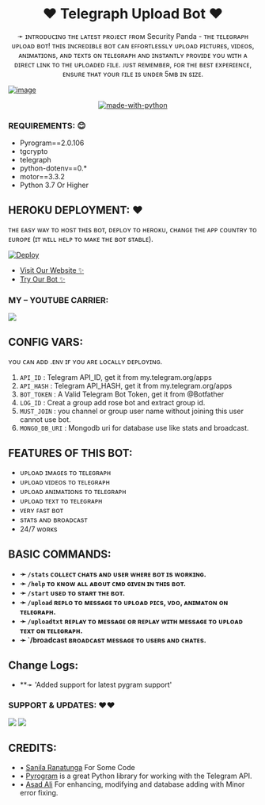 <h1 align="center"><b>❤️ Telegraph Upload Bot ❤️</b></h1>

<p align="center">➛ ɪɴᴛʀᴏᴅᴜᴄɪɴɢ ᴛʜᴇ ʟᴀᴛᴇsᴛ ᴘʀᴏᴊᴇᴄᴛ ꜰʀᴏᴍ Security Panda  - ᴛʜᴇ ᴛᴇʟᴇɢʀᴀᴘʜ ᴜᴘʟᴏᴀᴅ ʙᴏᴛ! ᴛʜɪs ɪɴᴄʀᴇᴅɪʙʟᴇ ʙᴏᴛ ᴄᴀɴ ᴇꜰꜰᴏʀᴛʟᴇssʟʏ ᴜᴘʟᴏᴀᴅ ᴘɪᴄᴛᴜʀᴇs, ᴠɪᴅᴇᴏs, ᴀɴɪᴍᴀᴛɪᴏɴs, ᴀɴᴅ ᴛᴇxᴛs ᴏɴ ᴛᴇʟᴇɢʀᴀᴘʜ ᴀɴᴅ ɪɴsᴛᴀɴᴛʟʏ ᴘʀᴏᴠɪᴅᴇ ʏᴏᴜ ᴡɪᴛʜ ᴀ ᴅɪʀᴇᴄᴛ ʟɪɴᴋ ᴛᴏ ᴛʜᴇ ᴜᴘʟᴏᴀᴅᴇᴅ ꜰɪʟᴇ. ᴊᴜsᴛ ʀᴇᴍᴇᴍʙᴇʀ, ꜰᴏʀ ᴛʜᴇ ʙᴇsᴛ ᴇxᴘᴇʀɪᴇɴᴄᴇ, ᴇɴsᴜʀᴇ ᴛʜᴀᴛ ʏᴏᴜʀ ꜰɪʟᴇ ɪs ᴜɴᴅᴇʀ 5ᴍʙ ɪɴ sɪᴢᴇ.</p>

<a href="https://t.me/bugbountyhunt"><img src="" alt="image" style="max-width:100%;"></a>
<p align="center">
<a href="https://python.org"><img src="http://forthebadge.com/images/badges/made-with-python.svg" alt="made-with-python"></a>

### REQUIREMENTS: 😊

- Pyrogram==2.0.106
- tgcrypto
- telegraph
- python-dotenv==0.*
- motor==3.3.2
- Python 3.7 Or Higher


## HEROKU DEPLOYMENT: ❤️
ᴛʜᴇ ᴇᴀsʏ ᴡᴀʏ ᴛᴏ ʜᴏsᴛ ᴛʜɪs ʙᴏᴛ, ᴅᴇᴘʟᴏʏ ᴛᴏ ʜᴇʀᴏᴋᴜ, ᴄʜᴀɴɢᴇ ᴛʜᴇ ᴀᴘᴘ ᴄᴏᴜɴᴛʀʏ ᴛᴏ ᴇᴜʀᴏᴘᴇ (ɪᴛ ᴡɪʟʟ ʜᴇʟᴘ ᴛᴏ ᴍᴀᴋᴇ ᴛʜᴇ ʙᴏᴛ sᴛᴀʙʟᴇ).

[![Deploy](https://www.herokucdn.com/deploy/button.svg)](https://heroku.com/deploy?template=https://github.com/Dineshv52/Telegraph-Upload-Bot)
- <a href="https://youtube.com/@SecurityInsiders">Visit Our Website ✨</a>
- <a href="http://t.me/ImageuploadersBot">Try Our Bot ✨</a>

### MY – YOUTUBE CARRIER:

<a href="https://youtube.com/@SecurityInsiders"><img src="https://img.shields.io/badge/Join-Subscribe%20Support-blue.svg?style=for-the-badge&logo=YouTube"></a>

## CONFIG VARS:
ʏᴏᴜ ᴄᴀɴ ᴀᴅᴅ .ᴇɴᴠ ɪғ ʏᴏᴜ ᴀʀᴇ ʟᴏᴄᴀʟʟʏ ᴅᴇᴘʟᴏʏɪɴɢ.
1. `API_ID` : Telegram API_ID, get it from my.telegram.org/apps
2. `API_HASH` : Telegram API_HASH, get it from my.telegram.org/apps
3. `BOT_TOKEN` : A Valid Telegram Bot Token, get it from @Botfather
4. `LOG_ID` : Creat a group add rose bot and extract group id.
5. `MUST_JOIN` : you channel or group user name without joining this user cannot use bot.
6. `MONGO_DB_URI` : Mongodb uri for database use like stats and broadcast.

## FEATURES OF THIS BOT:

- ᴜᴘʟᴏᴀᴅ ɪᴍᴀɢᴇs ᴛᴏ ᴛᴇʟᴇɢʀᴀᴘʜ
- ᴜᴘʟᴏᴀᴅ ᴠɪᴅᴇᴏs ᴛᴏ ᴛᴇʟᴇɢʀᴀᴘʜ
- ᴜᴘʟᴏᴀᴅ ᴀɴɪᴍᴀᴛɪᴏɴs ᴛᴏ ᴛᴇʟᴇɢʀᴀᴘʜ
- ᴜᴘʟᴏᴀᴅ ᴛᴇxᴛ ᴛᴏ ᴛᴇʟᴇɢʀᴀᴘʜ
- ᴠᴇʀʏ ꜰᴀsᴛ ʙᴏᴛ
- sᴛᴀᴛs ᴀɴᴅ ʙʀᴏᴀᴅᴄᴀsᴛ
- 24/7 ᴡᴏʀᴋs

## BASIC COMMANDS:
- **➛ `/stats` ᴄᴏʟʟᴇᴄᴛ ᴄʜᴀᴛs ᴀɴᴅ ᴜsᴇʀ ᴡʜᴇʀᴇ ʙᴏᴛ ɪs ᴡᴏʀᴋɪɴɢ.**
- **➛ `/help` ᴛᴏ ᴋɴᴏᴡ ᴀʟʟ ᴀʙᴏᴜᴛ ᴄᴍᴅ ɢɪᴠᴇɴ ɪɴ ᴛʜɪs ʙᴏᴛ.**
- **➛ `/start` ᴜsᴇᴅ ᴛᴏ sᴛᴀʀᴛ ᴛʜᴇ ʙᴏᴛ.**
- **➛ `/upload` ʀᴇᴘʟᴏ ᴛᴏ ᴍᴇssᴀɢᴇ ᴛᴏ ᴜᴘʟᴏᴀᴅ ᴘɪᴄs, ᴠᴅᴏ, ᴀɴɪᴍᴀᴛᴏɴ ᴏɴ ᴛᴇʟᴇɢʀᴀᴘʜ.**
- **➛ `/uploadtxt` ʀᴇᴘʟᴀʏ ᴛᴏ ᴍᴇssᴀɢᴇ ᴏʀ ʀᴇᴘʟᴀʏ ᴡɪᴛʜ ᴍᴇssᴀɢᴇ ᴛᴏ ᴜᴘʟᴏᴀᴅ ᴛᴇxᴛ ᴏɴ ᴛᴇʟᴇɢʀᴀᴘʜ.**
- **➛ `/broadcast ʙʀᴏᴀᴅᴄᴀsᴛ ᴍᴇssᴀɢᴇ ᴛᴏ ᴜsᴇʀs ᴀɴᴅ ᴄʜᴀᴛᴇs.**

## Change  Logs:
- **➛ 'Added support for latest pygram support'


### SUPPORT & UPDATES: ❤️❤️
<a href="https://t.me/PandaSupportgroup"><img src="https://img.shields.io/badge/Join-Group%20Support-blue.svg?style=for-the-badge&logo=Telegram"></a> <a href="https://t.me/+5lLi1M5kUElkYjE1"><img src="https://img.shields.io/badge/Join-Updates%20Channel-blue.svg?style=for-the-badge&logo=Telegram"></a>

## CREDITS: <br>
- • <a href="https://github.com/sanila2007">Sanila Ranatunga</a> For Some Code <br>
- • <a href="https://github.com/pyrogram/pyrogram">Pyrogram</a> is a great Python library for working with the Telegram API.
- • <a href="https://t.me/Jankari_Ki_Duniya">Asad Ali</a> For enhancing, modifying and database adding with Minor error fixing.
  
